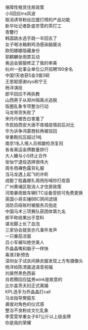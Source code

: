 保障性租赁住房政策  
小S回应ins风波  
取消诱导粉丝应援打榜的产品功能  
新华社记者卧底奈雪的茶打工  
青簪行  
韩国跳水选手跳一半回去了  
女子喝冰箱剩鸡汤感染脑膜炎  
欧阳娜娜隐藏身份  
郭麒麟张雨霏互动  
奥运会狠狠修正了我的审美  
杭州一批事业单位公开招聘190余名  
中国1天收获5金3银3铜  
王思聪感谢dys和宁王  
杨洋演技  
郎平回应不再执教  
山西男子从郑州隔离点逃脱  
饭圈乱象专项整治行动  
马龙带货失败了  
宋丹丹被告白害羞了  
市民拍西安大唐不夜城疫情前后对比  
华为诉争鸿蒙商标再被驳回  
举重鞋抗压超过1吨  
南京1名入境人员核酸检测复阳  
各省奥运金牌数量排行  
大人糖与小S终止合作  
张怡宁退役选择很伟大  
周冬雨裸色露背礼服  
当马龙遇上起飞的许昕  
成毅丁程鑫娜扎周雨彤喊你打疫苗  
广州黄埔区取消人才住房政策  
河南暴雨致车辆ETC设备受损可免费更换  
英国小哥实锤BBC阴间滤镜  
消防员结账时被服务员抱走  
中国马术三项赛队获团体第九名  
郎平称结果出乎意料  
谌龙脚上长了血泡  
三家协会就吴亦凡事件发声  
一只番茄凉面  
吕小军被叫绝世美人  
乔晶晶嘴和脑子一样快  
毒液2新预告  
深圳女子试衣间换衣服发现上方有摄像头  
杨洋给陈清晨送语音祝福  
刘昊然黑色西装  
肖若腾回应猛男wink是故意的  
比尔盖茨夫妇正式离婚  
KPL选手为乔晶晶打call  
马龙指导樊振东  
龚俊对角色的仪式感  
整治不良粉丝文化乱象  
李雯雯举重女子87公斤以上级金牌  
你是我的荣耀  
